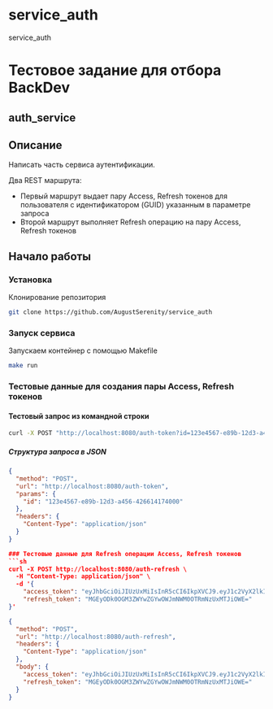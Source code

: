 # service_auth
service_auth

# Тестовое задание для отбора BackDev 
## auth_service

## Описание
Написать часть сервиса аутентификации.

Два REST маршрута:
- Первый маршрут выдает пару Access, Refresh токенов для пользователя с идентификатором (GUID) указанным в параметре запроса
- Второй маршрут выполняет Refresh операцию на пару Access, Refresh токенов

## Начало работы
### Установка
Клонирование репозитория
```sh
git clone https://github.com/AugustSerenity/service_auth
```
### Запуск сервиса
Запускаем контейнер с помощью Makefile
```sh
make run
```

### Тестовые данные для создания пары Access, Refresh токенов

#### Тестовый запрос из командной строки 
```sh
curl -X POST "http://localhost:8080/auth-token?id=123e4567-e89b-12d3-a456-426614174000"
```

##### Структура запроса в JSON

```json
{
  "method": "POST",
  "url": "http://localhost:8080/auth-token",
  "params": {
    "id": "123e4567-e89b-12d3-a456-426614174000"
  },
  "headers": {
    "Content-Type": "application/json"
  }
}

### Тестовые данные для Refresh операции Access, Refresh токенов
```sh
curl -X POST http://localhost:8080/auth-refresh \                                      
  -H "Content-Type: application/json" \
  -d '{
    "access_token": "eyJhbGciOiJIUzUxMiIsInR5cCI6IkpXVCJ9.eyJ1c2VyX2lkIjoiMTIzZTQ1NjctZTg5Yi0xMmQzLWE0NTYtNDI2NjE0MTc0MDAwIiwiaXAiOiIxOTIuMTY4LjY1LjEiLCJleHAiOjE3NDU1MjM4MjksImlhdCI6MTc0NTUyMDIyOSwianRpIjoiMTFhMzM1MjFhZjM2M2VlYSJ9.1j49U9Fl3X4SJBHAunD6l0DVs-8s4x3d4nOXGvOpo9jaMOOMzNCIAsAIDt_3uotVnKR0286cu2UPcQD1TzSNwg",
    "refresh_token": "MGEyODk0OGM3ZWYwZGYwOWJmNWM0OTRmNzUxMTJiOWE="
}'
```

```json
{
  "method": "POST",
  "url": "http://localhost:8080/auth-refresh",
  "headers": {
    "Content-Type": "application/json"
  },
  "body": {
    "access_token": "eyJhbGciOiJIUzUxMiIsInR5cCI6IkpXVCJ9.eyJ1c2VyX2lkIjoiMTIzZTQ1NjctZTg5Yi0xMmQzLWE0NTYtNDI2NjE0MTc0MDAwIiwiaXAiOiIxOTIuMTY4LjY1LjEiLCJleHAiOjE3NDU1MjM4MjksImlhdCI6MTc0NTUyMDIyOSwianRpIjoiMTFhMzM1MjFhZjM2M2VlYSJ9.1j49U9Fl3X4SJBHAunD6l0DVs-8s4x3d4nOXGvOpo9jaMOOMzNCIAsAIDt_3uotVnKR0286cu2UPcQD1TzSNwg",
    "refresh_token": "MGEyODk0OGM3ZWYwZGYwOWJmNWM0OTRmNzUxMTJiOWE="
  }
}

